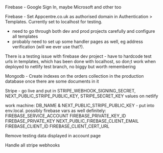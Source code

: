 Firebase - Google Sign In, maybe Microsoft and other too

Firebase - Set Appcentre.co.uk as authorised domain in Authentication > Templates. Currently set to localhost for testing.

- need to go through both dev and prod projects carefully and configure all templates
- probably need to set up some handler pages as well, eg address verification (will we ever use that?).

There is a testing issue with firebase dev project - have to hardcode test urls in templates, which has been done with localhost, so don;t work when deployed to netlify test branch, no biggy but worth remembering

Mongodb - Create indexes on the orders collection in the production database once there are some documents in it

Stripe - go live and put in STRIPE_WEBHOOK_SIGNING_SECRET, NEXT_PUBLIC_STRIPE_PUBLIC_KEY, STRIPE_SECRET_KEY values on netlify

work machine: DB_NAME & NEXT_PUBLIC_STRIPE_PUBLIC_KEY - put into env.local. possibly firebase vars as well
definitely:
FIREBASE_SERVICE_ACCOUNT
FIREBASE_PRIVATE_KEY_ID
FIREBASE_PRIVATE_KEY
NEXT_PUBLIC_FIREBASE_CLIENT_EMAIL
FIREBASE_CLIENT_ID
FIREBASE_CLIENT_CERT_URL

Remove testing data displayed in account page

Handle all stripe webhooks
